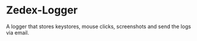 # Zedex-Logger
A logger that stores keystores, mouse clicks, screenshots and send the logs via email.

